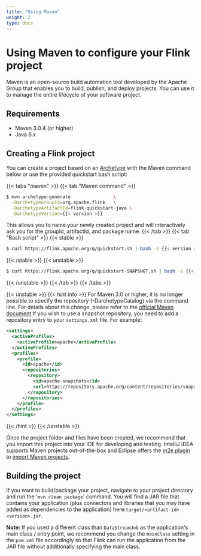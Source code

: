 ```yaml
---
title: "Using Maven"
weight: 2
type: docs
---
```

<!--
Licensed to the Apache Software Foundation (ASF) under one
or more contributor license agreements.  See the NOTICE file
distributed with this work for additional information
regarding copyright ownership.  The ASF licenses this file
to you under the Apache License, Version 2.0 (the
"License"); you may not use this file except in compliance
with the License.  You may obtain a copy of the License at

  http://www.apache.org/licenses/LICENSE-2.0

Unless required by applicable law or agreed to in writing,
software distributed under the License is distributed on an
"AS IS" BASIS, WITHOUT WARRANTIES OR CONDITIONS OF ANY
KIND, either express or implied.  See the License for the
specific language governing permissions and limitations
under the License.
-->

# Using Maven to configure your Flink project

Maven is an open-source build automation tool developed by the Apache Group that enables you to build, 
publish, and deploy projects. You can use it to manage the entire lifecycle of your software project.

## Requirements

- Maven 3.0.4 (or higher)
- Java 8.x

## Creating a Flink project

You can create a project based on an [Archetype](https://maven.apache.org/guides/introduction/introduction-to-archetypes.html) 
with the Maven command below or use the provided quickstart bash script:

{{< tabs "maven" >}}
{{< tab "Maven command" >}}
```bash
$ mvn archetype:generate                \
  -DarchetypeGroupId=org.apache.flink   \
  -DarchetypeArtifactId=flink-quickstart-java \
  -DarchetypeVersion={{< version >}}
```
This allows you to name your newly created project and will interactively ask you for the groupId,
artifactId, and package name.
{{< /tab >}}
{{< tab "Bash script" >}}
{{< stable >}}
```bash
$ curl https://flink.apache.org/q/quickstart.sh | bash -s {{< version >}}
```
{{< /stable >}}
{{< unstable >}}
```bash
$ curl https://flink.apache.org/q/quickstart-SNAPSHOT.sh | bash -s {{< version >}}

```
{{< /unstable >}}
{{< /tab >}}
{{< /tabs >}}

{{< unstable >}}
{{< hint info >}}
For Maven 3.0 or higher, it is no longer possible to specify the repository (-DarchetypeCatalog) via
the command line. For details about this change, please refer to the <a href="http://maven.apache.org/archetype/maven-archetype-plugin/archetype-repository.html">official Maven document</a> If you wish to use a snapshot repository, you need to add a
repository entry to your `settings.xml` file. For example:

```xml
<settings>
  <activeProfiles>
    <activeProfile>apache</activeProfile>
  </activeProfiles>
  <profiles>
    <profile>
      <id>apache</id>
      <repositories>
        <repository>
          <id>apache-snapshots</id>
          <url>https://repository.apache.org/content/repositories/snapshots/</url>
        </repository>
      </repositories>
    </profile>
  </profiles>
</settings>
```

{{< /hint >}}
{{< /unstable >}}

Once the project folder and files have been created, we recommend that you import this project into
your IDE for developing and testing. IntelliJ IDEA supports Maven projects out-of-the-box and Eclipse
offers the [m2e plugin](http://www.eclipse.org/m2e/) to [import Maven projects](http://books.sonatype.com/m2eclipse-book/reference/creating-sect-importing-projects.html#fig-creating-import).

## Building the project

If you want to build/package your project, navigate to your project directory and run the
'`mvn clean package`' command. You will find a JAR file that contains your application (plus connectors
and libraries that you may have added as dependencies to the application) here:`target/<artifact-id>-<version>.jar`.

__Note:__ If you used a different class than `DataStreamJob` as the application's main class / entry point,
we recommend you change the `mainClass` setting in the `pom.xml` file accordingly so that Flink
can run the application from the JAR file without additionally specifying the main class.
